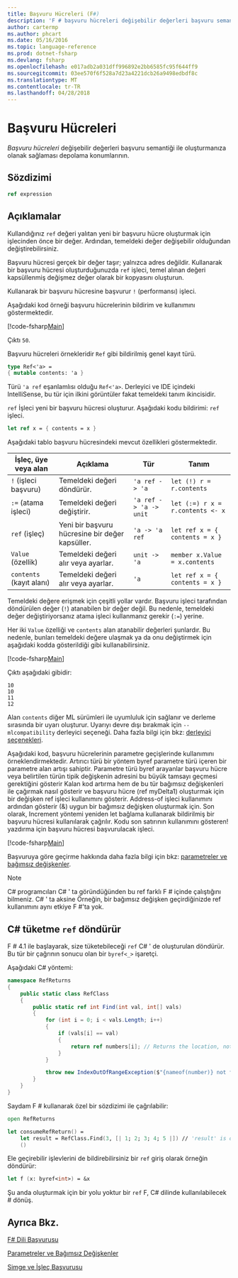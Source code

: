 ```yaml
---
title: Başvuru Hücreleri (F#)
description: 'F # başvuru hücreleri değişebilir değerleri başvuru semantiği ile oluşturmanıza olanak sağlaması depolama konumları ne olduğunu öğrenin.'
author: cartermp
ms.author: phcart
ms.date: 05/16/2016
ms.topic: language-reference
ms.prod: dotnet-fsharp
ms.devlang: fsharp
ms.openlocfilehash: e017adb2a031dff996892e2bb6585fc95f644ff9
ms.sourcegitcommit: 03ee570f6f528a7d23a4221dcb26a9498edbdf8c
ms.translationtype: MT
ms.contentlocale: tr-TR
ms.lasthandoff: 04/28/2018
---
```

# <a name="reference-cells"></a>Başvuru Hücreleri

*Başvuru hücreleri* değişebilir değerleri başvuru semantiği ile oluşturmanıza olanak sağlaması depolama konumlarının.

## <a name="syntax"></a>Sözdizimi

```fsharp
ref expression
```

## <a name="remarks"></a>Açıklamalar
Kullandığınız `ref` değeri yalıtan yeni bir başvuru hücre oluşturmak için işlecinden önce bir değer. Ardından, temeldeki değer değişebilir olduğundan değiştirebilirsiniz.

Başvuru hücresi gerçek bir değer taşır; yalnızca adres değildir. Kullanarak bir başvuru hücresi oluşturduğunuzda `ref` işleci, temel alınan değeri kapsüllenmiş değişmez değer olarak bir kopyasını oluşturun.

Kullanarak bir başvuru hücresine başvurur `!` (performansı) işleci.

Aşağıdaki kod örneği başvuru hücrelerinin bildirim ve kullanımını göstermektedir.

[!code-fsharp[Main](../../../samples/snippets/fsharp/lang-ref-1/snippet2201.fs)]

Çıktı `50`.

Başvuru hücreleri örnekleridir `Ref` gibi bildirilmiş genel kayıt türü.

```fsharp
type Ref<'a> =
{ mutable contents: 'a }
```

Türü `'a ref` eşanlamlısı olduğu `Ref<'a>`. Derleyici ve IDE içindeki IntelliSense, bu tür için ilkini görüntüler fakat temeldeki tanım ikincisidir.

`ref` İşleci yeni bir başvuru hücresi oluşturur. Aşağıdaki kodu bildirimi: `ref` işleci.

```fsharp
let ref x = { contents = x }
```

Aşağıdaki tablo başvuru hücresindeki mevcut özellikleri göstermektedir.

|İşleç, üye veya alan|Açıklama|Tür|Tanım|
|--------------------------|-----------|----|----------|
|`!` (işleci başvuru)|Temeldeki değeri döndürür.|`'a ref -> 'a`|`let (!) r = r.contents`|
|`:=` (atama işleci)|Temeldeki değeri değiştirir.|`'a ref -> 'a -> unit`|`let (:=) r x = r.contents <- x`|
|`ref` (işleç)|Yeni bir başvuru hücresine bir değer kapsüller.|`'a -> 'a ref`|`let ref x = { contents = x }`|
|`Value` (özellik)|Temeldeki değeri alır veya ayarlar.|`unit -> 'a`|`member x.Value = x.contents`|
|`contents` (kayıt alanı)|Temeldeki değeri alır veya ayarlar.|`'a`|`let ref x = { contents = x }`|
Temeldeki değere erişmek için çeşitli yollar vardır. Başvuru işleci tarafından döndürülen değer (`!`) atanabilen bir değer değil. Bu nedenle, temeldeki değer değiştiriyorsanız atama işleci kullanmanız gerekir (`:=`) yerine.

Her iki `Value` özelliği ve `contents` alan atanabilir değerleri şunlardır. Bu nedenle, bunları temeldeki değere ulaşmak ya da onu değiştirmek için aşağıdaki kodda gösterildiği gibi kullanabilirsiniz.

[!code-fsharp[Main](../../../samples/snippets/fsharp/lang-ref-1/snippet2203.fs)]

Çıktı aşağıdaki gibidir:

```
10
10
11
12
```

Alan `contents` diğer ML sürümleri ile uyumluluk için sağlanır ve derleme sırasında bir uyarı oluşturur. Uyarıyı devre dışı bırakmak için `--mlcompatibility` derleyici seçeneği. Daha fazla bilgi için bkz: [derleyici seçenekleri](compiler-options.md).

Aşağıdaki kod, başvuru hücrelerinin parametre geçişlerinde kullanımını örneklendirmektedir. Artırıcı türü bir yöntem byref parametre türü içeren bir parametre alan artışı sahiptir. Parametre türü byref arayanlar başvuru hücre veya belirtilen türün tipik değişkenin adresini bu büyük tamsayı geçmesi gerektiğini gösterir Kalan kod artırma hem de bu tür bağımsız değişkenleri ile çağırmak nasıl gösterir ve başvuru hücre (ref myDelta1) oluşturmak için bir değişken ref işleci kullanımını gösterir. Address-of işleci kullanımını ardından gösterir (&amp;) uygun bir bağımsız değişken oluşturmak için. Son olarak, Increment yöntemi yeniden let bağlama kullanarak bildirilmiş bir başvuru hücresi kullanılarak çağrılır. Kodu son satırının kullanımını gösteren! yazdırma için başvuru hücresi başvurulacak işleci.

[!code-fsharp[Main](../../../samples/snippets/fsharp/lang-ref-1/snippet2204.fs)]

Başvuruya göre geçirme hakkında daha fazla bilgi için bkz: [parametreler ve bağımsız değişkenler](parameters-and-arguments.md).

>[!NOTE]
C# programcıları C# ' ta göründüğünden bu ref farklı F # içinde çalıştığını bilmeniz. C# ' ta aksine Örneğin, bir bağımsız değişken geçirdiğinizde ref kullanımını aynı etkiye F #'ta yok.

## <a name="consuming-c-ref-returns"></a>C# tüketme `ref` döndürür

F # 4.1 ile başlayarak, size tüketebileceği `ref` C# ' de oluşturulan döndürür.  Bu tür bir çağrının sonucu olan bir `byref<_>` işaretçi.

Aşağıdaki C# yöntemi:

```csharp
namespace RefReturns
{
    public static class RefClass
    {
        public static ref int Find(int val, int[] vals)
        {
            for (int i = 0; i < vals.Length; i++)
            {
                if (vals[i] == val)
                {
                    return ref numbers[i]; // Returns the location, not the value
                }
            }

            throw new IndexOutOfRangeException($"{nameof(number)} not found");
        }
    }
}
```

Saydam F # kullanarak özel bir sözdizimi ile çağrılabilir:

```fsharp
open RefReturns

let consumeRefReturn() =
    let result = RefClass.Find(3, [| 1; 2; 3; 4; 5 |]) // 'result' is of type 'byref<int>'.
    ()
```

Ele geçirebilir işlevlerini de bildirebilirsiniz bir `ref` giriş olarak örneğin döndürür:

```fsharp
let f (x: byref<int>) = &x
```

Şu anda oluşturmak için bir yolu yoktur bir `ref` F, C# dilinde kullanılabilecek # dönüş.

## <a name="see-also"></a>Ayrıca Bkz.
[F# Dili Başvurusu](index.md)

[Parametreler ve Bağımsız Değişkenler](parameters-and-arguments.md)

[Simge ve İşleç Başvurusu](symbol-and-operator-reference/index.md)

